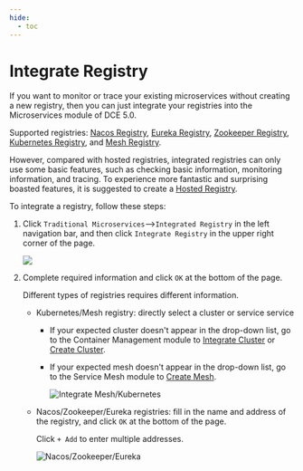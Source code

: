 ```yaml
---
hide:
  - toc
---
```


# Integrate Registry

If you want to monitor or trace your existing microservices without creating a new registry, then you can just integrate your registries into the Microservices module of DCE 5.0.

Supported registries: [Nacos Registry](../../../reference/basic-knowledge/registry.md#nacos-registry), [Eureka Registry](../../../reference/basic-knowledge/registry.md#eureka-registry), [Zookeeper Registry](../../../reference/basic-knowledge/registry.md#zookeeper-registry), [Kubernetes Registry](../../../reference/basic-knowledge/registry.md#kubernetes-registry), and [Mesh Registry](../../../reference/basic-knowledge/registry.md#service-mesh-registry).

However, compared with hosted registries, integrated registries can only use some basic features, such as checking basic information, monitoring information, and tracing. To experience more fantastic and surprising boasted features, it is suggested to create a [Hosted Registry](../hosted/create-registry.md).

To integrate a registry, follow these steps:

1. Click `Traditional Microservices`-->`Integrated Registry` in the left navigation bar, and then click `Integrate Registry` in the upper right corner of the page.

    ![](https://docs.daocloud.io/daocloud-docs-images/docs/en/docs/skoala/images/integrate01.png)

2. Complete required information and click `OK` at the bottom of the page.

    Different types of registries requires different information.

    - Kubernetes/Mesh registry: directly select a cluster or service service

        - If your expected cluster doesn't appear in the drop-down list, go to the Container Management module to [Integrate Cluster](../../../kpanda/user-guide/clusters/integrate-cluster) or [Create Cluster]( ../../../kpanda/user-guide/clusters/create-cluster.md).

        - If your expected mesh doesn't appear in the drop-down list, go to the Service Mesh module to [Create Mesh](../../../mspider/user-guide/service-mesh/README.md).

            ![Integrate Mesh/Kubernetes](https://docs.daocloud.io/daocloud-docs-images/docs/en/docs/skoala/images/integrate02.png)

    - Nacos/Zookeeper/Eureka registries: fill in the name and address of the registry, and click `OK` at the bottom of the page.

        Click `+ Add` to enter multiple addresses.

        ![Nacos/Zookeeper/Eureka](https://docs.daocloud.io/daocloud-docs-images/docs/en/docs/skoala/images/integrate03.png)